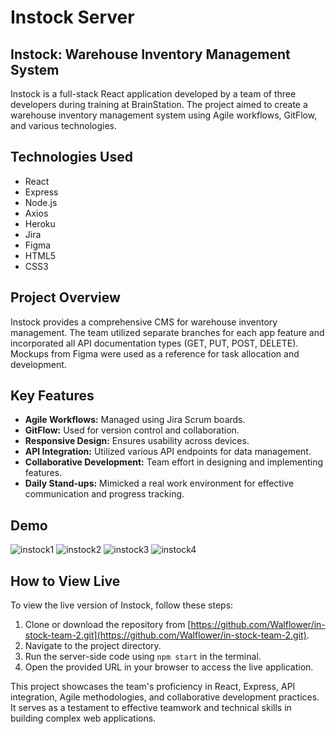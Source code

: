 # Instock Server
## Instock: Warehouse Inventory Management System

Instock is a full-stack React application developed by a team of three developers during training at BrainStation. The project aimed to create a warehouse inventory management system using Agile workflows, GitFlow, and various technologies.

## Technologies Used
- React
- Express
- Node.js
- Axios
- Heroku
- Jira
- Figma
- HTML5
- CSS3

## Project Overview
Instock provides a comprehensive CMS for warehouse inventory management. The team utilized separate branches for each app feature and incorporated all API documentation types (GET, PUT, POST, DELETE). Mockups from Figma were used as a reference for task allocation and development.

## Key Features
- **Agile Workflows:** Managed using Jira Scrum boards.
- **GitFlow:** Used for version control and collaboration.
- **Responsive Design:** Ensures usability across devices.
- **API Integration:** Utilized various API endpoints for data management.
- **Collaborative Development:** Team effort in designing and implementing features.
- **Daily Stand-ups:** Mimicked a real work environment for effective communication and progress tracking.
## Demo
![instock1](https://github.com/Walflower/in-stock-api-team-2/assets/127899172/67a20359-12d3-4557-9fca-3f24dc90e40b)
![instock2](https://github.com/Walflower/in-stock-api-team-2/assets/127899172/dbae3b42-2427-4f52-8af5-fdd22947e6e6)
![instock3](https://github.com/Walflower/in-stock-api-team-2/assets/127899172/6e1f7eed-6735-4187-98d6-8183b9479a11)
![instock4](https://github.com/Walflower/in-stock-api-team-2/assets/127899172/c7dc2341-4e7c-463e-9292-622f666a1526)

## How to View Live
To view the live version of Instock, follow these steps:
1. Clone or download the repository from [https://github.com/Walflower/in-stock-team-2.git](https://github.com/Walflower/in-stock-team-2.git).
2. Navigate to the project directory.
3. Run the server-side code using `npm start` in the terminal.
4. Open the provided URL in your browser to access the live application.

This project showcases the team's proficiency in React, Express, API integration, Agile methodologies, and collaborative development practices. It serves as a testament to effective teamwork and technical skills in building complex web applications.
